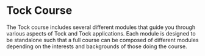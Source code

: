 Tock Course
===========

The Tock course includes several different modules that guide you through
various aspects of Tock and Tock applications. Each module is designed to be
standalone such that a full course can be composed of different modules
depending on the interests and backgrounds of those doing the course.
